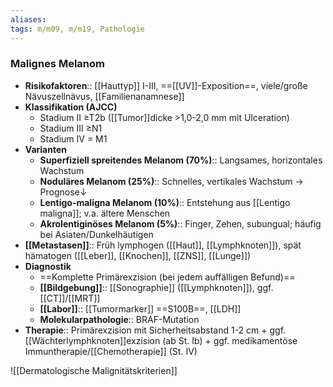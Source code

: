 ```yaml
---
aliases: 
tags: m/m09, m/m19, Pathologie
---
```

### Malignes Melanom
- **Risikofaktoren**:: [[Hauttyp]] I-III, ==[[UV]]-Exposition==, viele/große Nävuszellnävus, [[Familienanamnese]]
- **Klassifikation (AJCC)** 
	- Stadium II ≥T2b ([[Tumor]]dicke >1,0-2,0 mm mit Ulceration)
	- Stadium III ≥N1
	- Stadium IV = M1
- **Varianten**
	- **Superfiziell spreitendes Melanom (70%)**:: Langsames, horizontales Wachstum
	- **Noduläres Melanom (25%)**:: Schnelles, vertikales Wachstum -> Prognose↓
	- **Lentigo-maligna Melanom (10%)**:: Entstehung aus [[Lentigo maligna]]; v.a. ältere Menschen
	- **Akrolentiginöses Melanom (5%)**:: Finger, Zehen, subungual; häufig bei Asiaten/Dunkelhäutigen
- **[[Metastasen]]**:: Früh lymphogen ([[Haut]], [[Lymphknoten]]), spät hämatogen ([[Leber]], [[Knochen]], [[ZNS]], [[Lunge]])
- **Diagnostik**
	- ==Komplette Primärexzision (bei jedem auffälligen Befund)==
	- **[[Bildgebung]]**:: [[Sonographie]] ([[Lymphknoten]]), ggf. [[CT]]/[[MRT]]
	- **[[Labor]]**:: [[Tumormarker]] ==S100B==, [[LDH]]
	- **Molekularpathologie**:: BRAF-Mutation
- **Therapie**:: Primärexzision mit Sicherheitsabstand 1-2 cm + ggf. [[Wächterlymphknoten]]exzision (ab St. Ib) + ggf. medikamentöse Immuntherapie/[[Chemotherapie]] (St. IV)

![[Dermatologische Malignitätskriterien]]